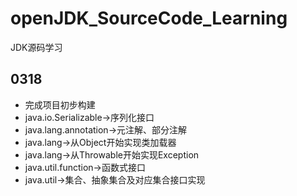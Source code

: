 # openJDK_SourceCode_Learning
JDK源码学习

## 0318
- 完成项目初步构建
- java.io.Serializable->序列化接口
- java.lang.annotation->元注解、部分注解
- java.lang->从Object开始实现类加载器
- java.lang->从Throwable开始实现Exception
- java.util.function->函数式接口
- java.util->集合、抽象集合及对应集合接口实现